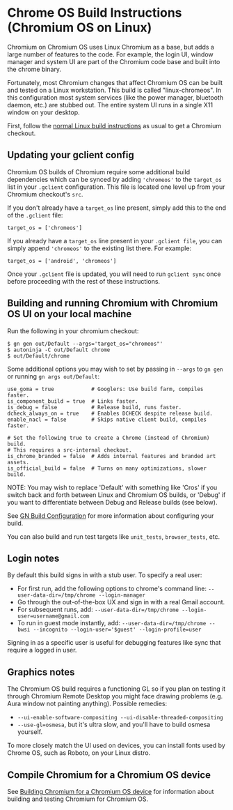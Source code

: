 # Chrome OS Build Instructions (Chromium OS on Linux)

Chromium on Chromium OS uses Linux Chromium as a base, but adds a large number
of features to the code. For example, the login UI, window manager and system UI
are part of the Chromium code base and built into the chrome binary.

Fortunately, most Chromium changes that affect Chromium OS can be built and
tested on a Linux workstation. This build is called "linux-chromeos". In this
configuration most system services (like the power manager, bluetooth daemon,
etc.) are stubbed out. The entire system UI runs in a single X11 window on your
desktop.

First, follow the [normal Linux build
instructions](https://chromium.googlesource.com/chromium/src/+/master/docs/linux_build_instructions.md)
as usual to get a Chromium checkout.

## Updating your gclient config

Chromium OS builds of Chromium require some additional build dependencies which
can be synced by adding `'chromeos'` to the `target_os` list in your `.gclient`
configuration. This file is located one level up from your Chromium checkout's
`src`.

If you don't already have a `target_os` line present, simply add this to the
end of the `.gclient` file:

    target_os = ['chromeos']

If you already have a `target_os` line present in your `.gclient file`, you can
simply append `'chromeos'` to the existing list there. For example:

    target_os = ['android', 'chromeos']

Once your `.gclient` file is updated, you will need to run `gclient sync` once
before proceeding with the rest of these instructions.

## Building and running Chromium with Chromium OS UI on your local machine

Run the following in your chromium checkout:

    $ gn gen out/Default --args='target_os="chromeos"'
    $ autoninja -C out/Default chrome
    $ out/Default/chrome

Some additional options you may wish to set by passing in `--args` to `gn gen`
or running `gn args out/Default`:

    use_goma = true            # Googlers: Use build farm, compiles faster.
    is_component_build = true  # Links faster.
    is_debug = false           # Release build, runs faster.
    dcheck_always_on = true    # Enables DCHECK despite release build.
    enable_nacl = false        # Skips native client build, compiles faster.

    # Set the following true to create a Chrome (instead of Chromium) build.
    # This requires a src-internal checkout.
    is_chrome_branded = false  # Adds internal features and branded art assets.
    is_official_build = false  # Turns on many optimizations, slower build.

NOTE: You may wish to replace 'Default' with something like 'Cros' if
you switch back and forth between Linux and Chromium OS builds, or 'Debug'
if you want to differentiate between Debug and Release builds (see below).

See [GN Build Configuration](https://www.chromium.org/developers/gn-build-configuration)
for more information about configuring your build.

You can also build and run test targets like `unit_tests`, `browser_tests`, etc.

## Login notes

By default this build signs in with a stub user. To specify a real user:

*   For first run, add the following options to chrome's command line:
    `--user-data-dir=/tmp/chrome --login-manager`
*   Go through the out-of-the-box UX and sign in with a real Gmail account.
*   For subsequent runs, add:
    `--user-data-dir=/tmp/chrome --login-user=username@gmail.com`
*   To run in guest mode instantly, add:
    `--user-data-dir=/tmp/chrome --bwsi --incognito --login-user='$guest'
    --login-profile=user`

Signing in as a specific user is useful for debugging features like sync
that require a logged in user.

## Graphics notes

The Chromium OS build requires a functioning GL so if you plan on
testing it through Chromium Remote Desktop you might face drawing
problems (e.g. Aura window not painting anything). Possible remedies:

*   `--ui-enable-software-compositing --ui-disable-threaded-compositing`
*   `--use-gl=osmesa`, but it's ultra slow, and you'll have to build osmesa
    yourself.

To more closely match the UI used on devices, you can install fonts used
by Chrome OS, such as Roboto, on your Linux distro.

## Compile Chromium for a Chromium OS device

See [Building Chromium for a Chromium OS device](https://chromium.googlesource.com/chromiumos/docs/+/master/simple_chrome_workflow.md)
for information about building and testing Chromium for Chromium OS.
